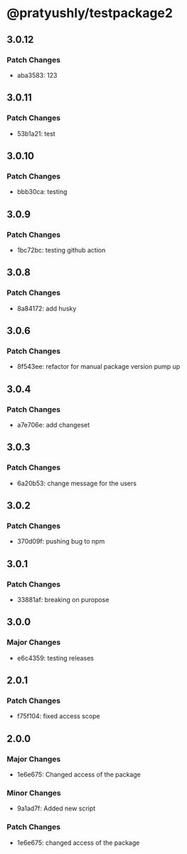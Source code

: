 # @pratyushly/testpackage2

## 3.0.12

### Patch Changes

- aba3583: 123

## 3.0.11

### Patch Changes

- 53b1a21: test

## 3.0.10

### Patch Changes

- bbb30ca: testing

## 3.0.9

### Patch Changes

- 1bc72bc: testing github action

## 3.0.8

### Patch Changes

- 8a84172: add husky

## 3.0.6

### Patch Changes

- 8f543ee: refactor for manual package version pump up

## 3.0.4

### Patch Changes

- a7e706e: add changeset

## 3.0.3

### Patch Changes

- 6a20b53: change message for the users

## 3.0.2

### Patch Changes

- 370d09f: pushing bug to npm

## 3.0.1

### Patch Changes

- 33881af: breaking on puropose

## 3.0.0

### Major Changes

- e6c4359: testing releases

## 2.0.1

### Patch Changes

- f75f104: fixed access scope

## 2.0.0

### Major Changes

- 1e6e675: Changed access of the package

### Minor Changes

- 9a1ad7f: Added new script

### Patch Changes

- 1e6e675: changed access of the package
